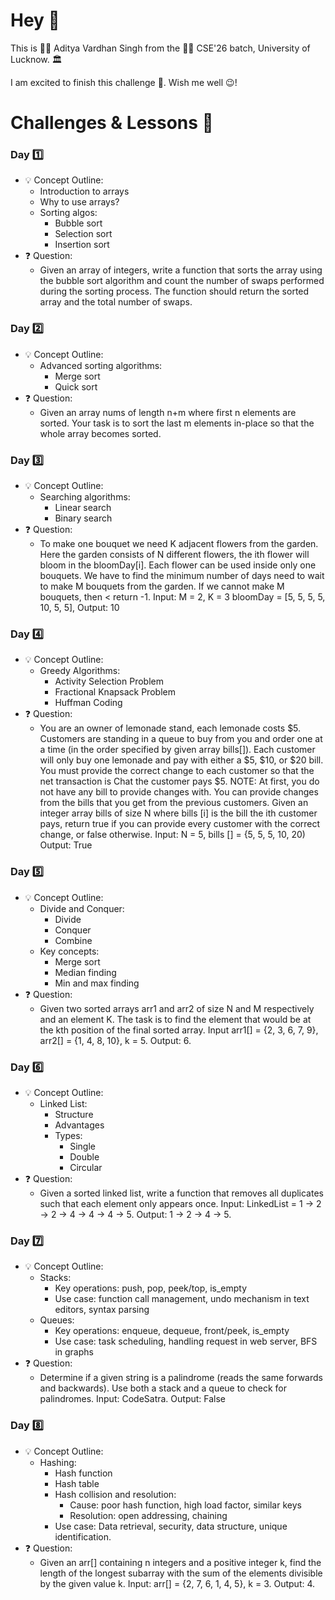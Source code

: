 # Hey 👋

This is 🧔🏻 Aditya Vardhan Singh from the 👨‍💻 CSE'26 batch, University of Lucknow. 🏛️

I am excited to finish this challenge 💪. Wish me well 😉!

# Challenges & Lessons 🎯

### Day 1️⃣
- 💡 Concept Outline:
  - Introduction to arrays
  - Why to use arrays?
  - Sorting algos:
    - Bubble sort
    - Selection sort
    - Insertion sort
- ❓ Question:
  - Given an array of integers, write a function that sorts the array using the bubble sort algorithm and count the number of swaps performed during the sorting process. The function should return the sorted array and the total number of swaps.

### Day 2️⃣
- 💡 Concept Outline:
  - Advanced sorting algorithms:
    - Merge sort
    - Quick sort
- ❓ Question:
  - Given an array nums of length n+m where first n elements are sorted. Your task is to sort the last m elements in-place so that the whole array becomes sorted.

### Day 3️⃣
- 💡 Concept Outline:
  - Searching algorithms:
    - Linear search
    - Binary search
- ❓ Question:
  - To make one bouquet we need K adjacent flowers from the garden. Here the garden consists of N different flowers, the ith flower will bloom in the bloomDay[i]. Each flower can be used inside only one bouquets. We have to find the minimum number of days need to wait to make M bouquets from the garden. If we cannot make M bouquets, then < return -1. Input: M = 2, K = 3 bloomDay = [5, 5, 5, 5, 10, 5, 5], Output: 10

### Day 4️⃣
- 💡 Concept Outline:
  - Greedy Algorithms:
    - Activity Selection Problem
    - Fractional Knapsack Problem
    - Huffman Coding
- ❓ Question:
  - You are an owner of lemonade stand, each lemonade costs $5. Customers are standing in a queue to buy from you and order one at a time (in the order specified by given array bills[]). Each customer will only buy one lemonade and pay with either a $5, $10, or $20 bill. You must provide the correct change to each customer so that the net transaction is Chat the customer pays $5. NOTE: At first, you do not have any bill to provide changes with. You can provide changes from the bills that you get from the previous customers. Given an integer array bills of size N where bills [i] is the bill the ith customer pays, return true if you can provide every customer with the correct change, or false otherwise. Input: N = 5, bills [] = {5, 5, 5, 10, 20) Output: True

### Day 5️⃣
- 💡 Concept Outline:
  - Divide and Conquer:
    - Divide
    - Conquer
    - Combine
  - Key concepts:
    - Merge sort
    - Median finding
    - Min and max finding
- ❓ Question:
  - Given two sorted arrays arr1 and arr2 of size N and M respectively and an element K. The task is to find the element that would be at the kth position of the final sorted array. Input arr1[] = {2, 3, 6, 7, 9}, arr2[] = {1, 4, 8, 10}, k = 5. Output: 6.

### Day 6️⃣
- 💡 Concept Outline:
  - Linked List:
    - Structure
    - Advantages
    - Types:
      - Single
      - Double
      - Circular
- ❓ Question:
  - Given a sorted linked list, write a function that removes all duplicates such that each element only appears once. Input: LinkedList = 1 -> 2 -> 2 -> 4 -> 4 -> 4 -> 5. Output: 1 -> 2 -> 4 -> 5.

### Day 7️⃣
- 💡 Concept Outline:
  - Stacks:
    - Key operations: push, pop, peek/top, is_empty
    - Use case: function call management, undo mechanism in text editors, syntax parsing
  - Queues:
    - Key operations: enqueue, dequeue, front/peek, is_empty
    - Use case: task scheduling, handling request in web server, BFS in graphs
- ❓ Question:
  - Determine if a given string is a palindrome (reads the same forwards and backwards). Use both a stack and a queue to check for palindromes. Input: CodeSatra. Output: False

### Day 8️⃣
- 💡 Concept Outline:
  - Hashing:
    - Hash function
    - Hash table
    - Hash collision and resolution:
      - Cause: poor hash function, high load factor, similar keys
      - Resolution: open addressing, chaining
    - Use case: Data retrieval, security, data structure, unique identification.
- ❓ Question:
  - Given an arr[] containing n integers and a positive integer k, find the length of the longest subarray with the sum of the elements divisible by the given value k. Input: arr[] = {2, 7, 6, 1, 4, 5}, k = 3. Output: 4.
